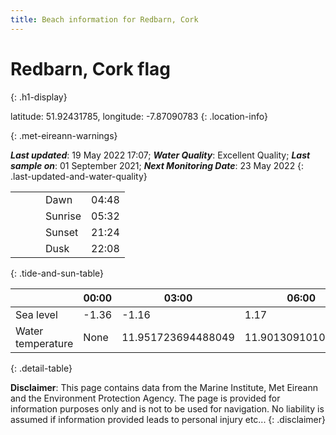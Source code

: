 ```yaml
---
title: Beach information for Redbarn, Cork
---
```

# Redbarn, Cork <span class="material-icons blue-flag" alt="This a Blue Flag beach">flag</span>
{: .h1-display}

latitude: 51.92431785, longitude: -7.87090783
{: .location-info}


{: .met-eireann-warnings}

___Last updated___: 19 May 2022 17:07; ___Water Quality___: Excellent Quality;
___Last sample on___: 01 September 2021; ___Next Monitoring Date___: 23 May 2022
{: .last-updated-and-water-quality}

|   |   |   |   |   |
|---|---|---|---|---|
|   |   |   | Dawn  | 04:48 |
|   |   |   | Sunrise  | 05:32 |
|   |   |   | Sunset  | 21:24 |
|   |   |   | Dusk  | 22:08 |
{: .tide-and-sun-table}

<div></div>

| | 00:00 | 03:00 | 06:00 | 09:00 | 12:00 | 15:00 | 18:00 | 21:00 |
|---|---|---|---|---|---|---|---|---|
| Sea level | -1.36 | -1.16 | 1.17 | 1.01| -1.17 | -1.33 | 0.97 | 1.28 |
| Water temperature | None | 11.951723694488049 | 11.901309101060662 | 11.935384050676461 | 12.645670740408388 | 12.77419836180297 | 12.285267655577144 | 12.13394444134257 |
{: .detail-table}

__Disclaimer__: This page contains data from the Marine Institute,
Met Eireann and the Environment Protection Agency. The page is provided for
information purposes only and is not to be used for navigation. No liability
is assumed if information provided leads to personal injury etc...
{: .disclaimer}